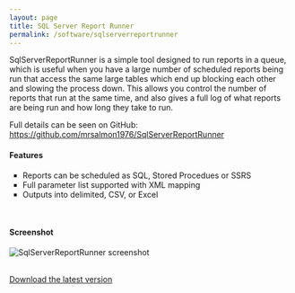 ```yaml
---
layout: page
title: SQL Server Report Runner
permalink: /software/sqlserverreportrunner
---
```


<p>
SqlServerReportRunner is a simple tool designed to run reports in a queue, which is useful when 
you have a large number of scheduled reports being run that access the same large tables which 
end up blocking each other and slowing the process down.  This allows you control the number of 
reports that run at the same time, and also gives a full log of what reports are being run and 
how long they take to run.  
</p>
<p>
Full details can be seen on GitHub: <a href="https://github.com/mrsalmon1976/SqlServerReportRunner">https://github.com/mrsalmon1976/SqlServerReportRunner</a>
</p>
<h4>Features</h4>

<ul type="square">
	<li> Reports can be scheduled as SQL, Stored Procedues or SSRS</li>
	<li> Full parameter list supported with XML mapping</li>
	<li> Outputs into delimited, CSV, or Excel</li>
</ul>
<br />
<h4>Screenshot</h4>
<p>
<img src="{{ 'assets/img/software/screen_sqlserverreportrunner.png' | relative_url }}" alt="SqlServerReportRunner screenshot" />
</p>
<br />
<a href="https://github.com/mrsalmon1976/SqlServerReportRunner/releases/latest" class="main">Download the latest version</a>
